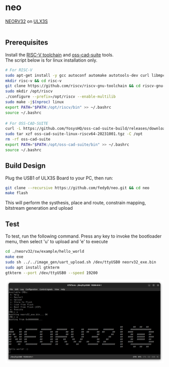 # neo
[NEORV32](https://github.com/stnolting/neorv32) on [ULX3S](https://www.crowdsupply.com/radiona/ulx3s)
<br><br>

## Prerequisites
Install the [RISC-V toolchain](https://github.com/riscv-collab/riscv-gnu-toolchain.git) and [oss-cad-suite](https://github.com/YosysHQ/oss-cad-suite-build#installation) tools.
<br>
The script below is for linux installation only.
<br>
```bash
# For RISC-V
sudo apt-get install -y gcc autoconf automake autotools-dev curl libmpc-dev libmpfr-dev libgmp-dev gawk build-essential bison flex texinfo gperf libtool patchutils bc zlib1g-dev libexpat-dev python3
mkdir risc-v && cd risc-v
git clone https://github.com/riscv/riscv-gnu-toolchain && cd riscv-gnu-toolchain/
sudo mkdir /opt/riscv
./configure --prefix=/opt/riscv --enable-multilib
sudo make -j$(nproc) linux
export PATH="$PATH:/opt/riscv/bin" >> ~/.bashrc
source ~/.bashrc

# For OSS-CAD-SUITE
curl -L https://github.com/YosysHQ/oss-cad-suite-build/releases/download/2023-10-01/oss-cad-suite-linux-riscv64-20231001.tgz > oss-cad-suite
sudo tar xzf oss-cad-suite-linux-riscv64-20231001.tgz -C /opt
rm -rf oss-cad-suite
export PATH="$PATH:/opt/oss-cad-suite/bin" >> ~/.bashrc
source ~/.bashrc
```

## Build Design
Plug the USB1 of ULX3S Board to your PC, then run:
```bash
git clone --recursive https://github.com/fedy0/neo.git && cd neo
make flash
```
This will perform the systhesis, place and route, constrain mapping, bitstream generation and upload

## Test
To test, run the following command. Press any key to invoke the bootloader menu, then select 'u' to upload and 'e' to execute
```bash
cd ./neorv32/sw/example/hello_world
make exe
sudo sh ../../image_gen/uart_upload.sh /dev/ttyUSB0 neorv32_exe.bin
sudo apt install gtkterm
gtkterm --port /dev/ttyUSB0 --speed 19200
```
![Build](./images/helloworld.png)
